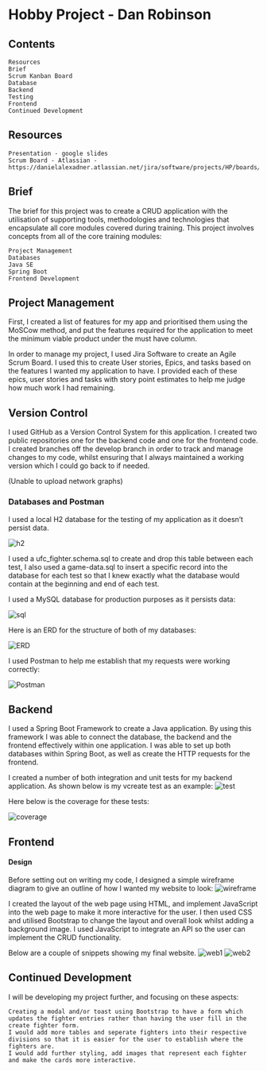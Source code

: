 
# Hobby Project - Dan Robinson


## Contents

    Resources
    Brief
    Scrum Kanban Board
    Database
    Backend
    Testing
    Frontend
    Continued Development

## Resources

    Presentation - google slides
    Scrum Board - Atlassian - https://danielalexadner.atlassian.net/jira/software/projects/HP/boards/4/backlog

## Brief

The brief for this project was to create a CRUD application with the utilisation of supporting tools, methodologies and technologies that encapsulate all core modules covered during training. This project involves concepts from all of the core training modules:

    Project Management
    Databases
    Java SE
    Spring Boot
    Frontend Development

## Project Management

First, I created a list of features for my app and prioritised them using the MoSCow method, and put the features required for the application to meet the minimum viable product under the must have column.


In order to manage my project, I used Jira Software to create an Agile Scrum Board. I used this to create User stories, Epics, and tasks based on the features I wanted my application to have. I provided each of these epics, user stories and tasks with story point estimates to help me judge how much work I had remaining.


## Version Control

I used GitHub as a Version Control System for this application. I created two public repositories one for the backend code and one for the frontend code. I created branches off the develop branch in order to track and manage changes to my code, whilst ensuring that I always maintained a working version which I could go back to if needed.

(Unable to upload network graphs) 

### Databases and Postman

I used a local H2 database for the testing of my application as it doesn’t persist data.

![h2](https://github.com/Dalexander62/BackEndProject/blob/main/Hobby%20Project%20Docs/h2-screenshot%20-%20Copy.png)

I used a ufc_fighter.schema.sql to create and drop this table between each test, I also used a game-data.sql to insert a specific record into the database for each test so that I knew exactly what the database would contain at the beginning and end of each test.

I used a MySQL database for production purposes as it persists data:

![sql](https://github.com/Dalexander62/BackEndProject/blob/main/Hobby%20Project%20Docs/sql.png)

Here is an ERD for the structure of both of my databases:

![ERD](https://github.com/Dalexander62/BackEndProject/blob/main/Hobby%20Project%20Docs/ERD.png)

I used Postman to help me establish that my requests were working correctly: 

![Postman](https://github.com/Dalexander62/BackEndProject/blob/main/Hobby%20Project%20Docs/postman.png)


## Backend

I used a Spring Boot Framework to create a Java application. By using this framework I was able to connect the database, the backend and the frontend effectively within one application. I was able to set up both databases within Spring Boot, as well as create the HTTP requests for the frontend.


I created a number of both integration and unit tests for my backend application. As shown below is my vcreate test as an example:
![test](https://github.com/Dalexander62/BackEndProject/blob/main/Hobby%20Project%20Docs/create-test.png)

Here below is the coverage for these tests: 

![coverage](https://github.com/Dalexander62/BackEndProject/blob/main/Hobby%20Project%20Docs/coverage-test.png)


## Frontend



#### Design

Before setting out on writing my code, I designed a simple wireframe diagram to give an outline of how I wanted my website to look:
![wireframe](https://github.com/Dalexander62/BackEndProject/blob/main/Hobby%20Project%20Docs/wireframe.png)


I created the layout of the web page using HTML, and implement JavaScript into the web page to make it more interactive for the user. I then used CSS and utilised Bootstrap to change the layout and overall look whilst adding a background image. I used JavaScript to integrate an API so the user can implement the CRUD functionality.

Below are a couple of snippets showing my final website.
![web1](https://github.com/Dalexander62/BackEndProject/blob/main/Hobby%20Project%20Docs/website1.png)
![web2](https://github.com/Dalexander62/BackEndProject/blob/main/Hobby%20Project%20Docs/website2.png)


## Continued Development 

I will be developing my project further, and focusing on these aspects:

    Creating a modal and/or toast using Bootstrap to have a form which updates the fighter entries rather than having the user fill in the create fighter form.
    I would add more tables and seperate fighters into their respective divisions so that it is easier for the user to establish where the fighters are.
    I would add further styling, add images that represent each fighter and make the cards more interactive.
